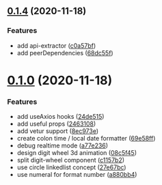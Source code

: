 ## [0.1.4](https://github.com/xiaoluoboding/vue-digit-wheel/compare/v0.1.0...v0.1.4) (2020-11-18)


### Features

* add api-extractor ([c0a57bf](https://github.com/xiaoluoboding/vue-digit-wheel/commit/c0a57bfe8461324e51b429ab229a6cc66385bdc0))
* add peerDependencies ([68dc55f](https://github.com/xiaoluoboding/vue-digit-wheel/commit/68dc55fb1bd6408b0bba29d1832eca6430832f4e))



# [0.1.0](https://github.com/xiaoluoboding/vue-digit-wheel/compare/2463108900c614a110a815374a260eeff7224b86...v0.1.0) (2020-11-18)


### Features

* add useAxios hooks ([24de515](https://github.com/xiaoluoboding/vue-digit-wheel/commit/24de5159abfecfcbd2899f05243795de192daf1b))
* add useful props ([2463108](https://github.com/xiaoluoboding/vue-digit-wheel/commit/2463108900c614a110a815374a260eeff7224b86))
* add vetur support ([8ec973e](https://github.com/xiaoluoboding/vue-digit-wheel/commit/8ec973eecce7224b9e7003edbfc6f7e653edd016))
* create colon time / local date formatter ([69e58ff](https://github.com/xiaoluoboding/vue-digit-wheel/commit/69e58ffab121518ad7e5e89ff8e6604f923788ca))
* debug realtime mode ([a77e236](https://github.com/xiaoluoboding/vue-digit-wheel/commit/a77e23685cc0d5dfd7e800f6ae54d5fd0e6aa043))
* design digit wheel 3d animation ([08c5f45](https://github.com/xiaoluoboding/vue-digit-wheel/commit/08c5f45574c48c506d718f8c24bdcfa5679103e4))
* split digit-wheel component ([c1157b2](https://github.com/xiaoluoboding/vue-digit-wheel/commit/c1157b2a409cd19192e9eab633d9ccd0e3ce058d))
* use circle linkedlist concept ([27e67bc](https://github.com/xiaoluoboding/vue-digit-wheel/commit/27e67bc386cde0fc6c70c336e87428e9ef92a49f))
* use numeral for format number ([a880bb4](https://github.com/xiaoluoboding/vue-digit-wheel/commit/a880bb4ff81ae20a39b4d78b0db457fed11b6886))



